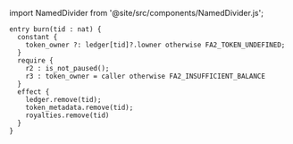 import NamedDivider from '@site/src/components/NamedDivider.js';

<NamedDivider title="Code" width="1.5"/>

```archetype
entry burn(tid : nat) {
  constant {
    token_owner ?: ledger[tid]?.lowner otherwise FA2_TOKEN_UNDEFINED;
  }
  require {
    r2 : is_not_paused();
    r3 : token_owner = caller otherwise FA2_INSUFFICIENT_BALANCE
  }
  effect {
    ledger.remove(tid);
    token_metadata.remove(tid);
    royalties.remove(tid)
  }
}
```